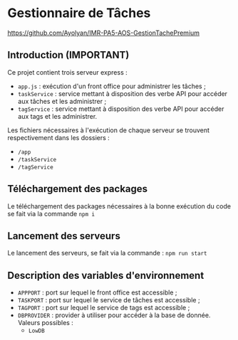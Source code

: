# Gestionnaire de Tâches
https://github.com/Ayolyan/IMR-PA5-AOS-GestionTachePremium

## Introduction (IMPORTANT)
Ce projet contient trois serveur express :
* `app.js` : exécution d'un front office pour administrer les tâches ;
* `taskService` : service mettant à disposition des verbe API pour accéder aux tâches et les administrer ;
* `tagService` : service mettant à disposition des verbe API pour accéder aux tags et les administrer.

Les fichiers nécessaires à l'exécution de chaque serveur se trouvent respectivement dans les dossiers :
* `/app`
* `/taskService`
* `/tagService`

## Téléchargement des packages
Le téléchargement des packages nécessaires à la bonne exécution du code se fait via la commande `npm i`

## Lancement des serveurs
Le lancement des serveurs, se fait via la commande : `npm run start`

## Description des variables d'environnement
* `APPPORT` : port sur lequel le front office est accessible ;
* `TASKPORT` : port sur lequel le service de tâches est accessible ;
* `TAGPORT` : port sur lequel le service de tags est accessible ;
* `DBPROVIDER` : provider à utiliser pour accéder à la base de donnée. Valeurs possibles :
    * `LowDB`